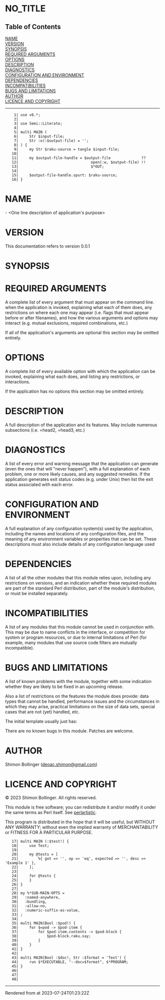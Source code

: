 # NO_TITLE
>
## Table of Contents
[NAME](#name)  
[VERSION](#version)  
[SYNOPSIS](#synopsis)  
[REQUIRED ARGUMENTS](#required-arguments)  
[OPTIONS](#options)  
[DESCRIPTION](#description)  
[DIAGNOSTICS](#diagnostics)  
[CONFIGURATION AND ENVIRONMENT](#configuration-and-environment)  
[DEPENDENCIES](#dependencies)  
[INCOMPATIBILITIES](#incompatibilities)  
[BUGS AND LIMITATIONS](#bugs-and-limitations)  
[AUTHOR](#author)  
[LICENCE AND COPYRIGHT](#licence-and-copyright)  

----
```
    1| use v6.*;
    2| 
    3| use Semi::Literate;
    4| 
    5| multi MAIN (
    6|     Str $input-file;
    7|     Str :o(:$output-file) = '';
    8| ) {
    9|     my Str $raku-source = tangle $input-file;
   10| 
   11|     my $output-file-handle = $output-file              ??
   12|                                 open(:w, $output-file) !!
   13|                                 $*OUT;
   14| 
   15|     $output-file-handle.spurt: $raku-source;
   16| } 

```
# NAME
<application name> - <One line description of application's purpose>

# VERSION
This documentation refers to <application name> version 0.0.1

# SYNOPSIS
# REQUIRED ARGUMENTS
A complete list of every argument that must appear on the command line. when the application is invoked, explaining what each of them does, any restrictions on where each one may appear (i.e. flags that must appear before or after filenames), and how the various arguments and options may interact (e.g. mutual exclusions, required combinations, etc.)

If all of the application's arguments are optional this section may be omitted entirely.

# OPTIONS
A complete list of every available option with which the application can be invoked, explaining what each does, and listing any restrictions, or interactions.

If the application has no options this section may be omitted entirely.

# DESCRIPTION
A full description of the application and its features. May include numerous subsections (i.e. =head2, =head3, etc.)

# DIAGNOSTICS
A list of every error and warning message that the application can generate (even the ones that will "never happen"), with a full explanation of each problem, one or more likely causes, and any suggested remedies. If the application generates exit status codes (e.g. under Unix) then list the exit status associated with each error.

# CONFIGURATION AND ENVIRONMENT
A full explanation of any configuration system(s) used by the application, including the names and locations of any configuration files, and the meaning of any environment variables or properties that can be set. These descriptions must also include details of any configuration language used

# DEPENDENCIES
A list of all the other modules that this module relies upon, including any restrictions on versions, and an indication whether these required modules are part of the standard Perl distribution, part of the module's distribution, or must be installed separately.

# INCOMPATIBILITIES
A list of any modules that this module cannot be used in conjunction with. This may be due to name conflicts in the interface, or competition for system or program resources, or due to internal limitations of Perl (for example, many modules that use source code filters are mutually incompatible).

# BUGS AND LIMITATIONS
A list of known problems with the module, together with some indication whether they are likely to be fixed in an upcoming release.

Also a list of restrictions on the features the module does provide: data types that cannot be handled, performance issues and the circumstances in which they may arise, practical limitations on the size of data sets, special cases that are not (yet) handled, etc.

The initial template usually just has:

There are no known bugs in this module. Patches are welcome.

# AUTHOR
Shimon Bollinger (deoac.shimon@gmail.com)

# LICENCE AND COPYRIGHT
© 2023 Shimon Bollinger. All rights reserved.

This module is free software; you can redistribute it and/or modify it under the same terms as Perl itself. See [perlartistic](http://perldoc.perl.org/perlartistic.html).

This program is distributed in the hope that it will be useful, but WITHOUT ANY WARRANTY; without even the implied warranty of MERCHANTABILITY or FITNESS FOR A PARTICULAR PURPOSE.

```
   17| multi MAIN (:$test!) {
   18|     use Test;
   19| 
   20|     my @tests = [
   21|         %{ got => '', op => 'eq', expected => '', desc => 'Example 1' },
   22|     ];
   23| 
   24|     for @tests {
   25|     } 
   26| } 
   27| 
   28| my %*SUB-MAIN-OPTS =
   29|   :named-anywhere,             
   30|   :bundling,                   
   31|   :allow-no,                   
   32|   :numeric-suffix-as-value,    
   33| ;
   34| 
   35| multi MAIN(Bool :$pod!) {
   36|     for $=pod -> $pod-item {
   37|         for $pod-item.contents -> $pod-block {
   38|             $pod-block.raku.say;
   39|         }
   40|     }
   41| } 
   42| 
   43| multi MAIN(Bool :$doc!, Str :$format = 'Text') {
   44|     run $*EXECUTABLE, "--doc=$format", $*PROGRAM;
   45| } 
   46| 
   47| 
   48| 

```






----
Rendered from  at 2023-07-24T01:23:22Z
